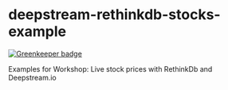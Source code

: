 # deepstream-rethinkdb-stocks-example

[![Greenkeeper badge](https://badges.greenkeeper.io/deepstreamIO/deepstream-rethinkdb-stocks-example.svg)](https://greenkeeper.io/)

Examples for Workshop: Live stock prices with RethinkDb and Deepstream.io

